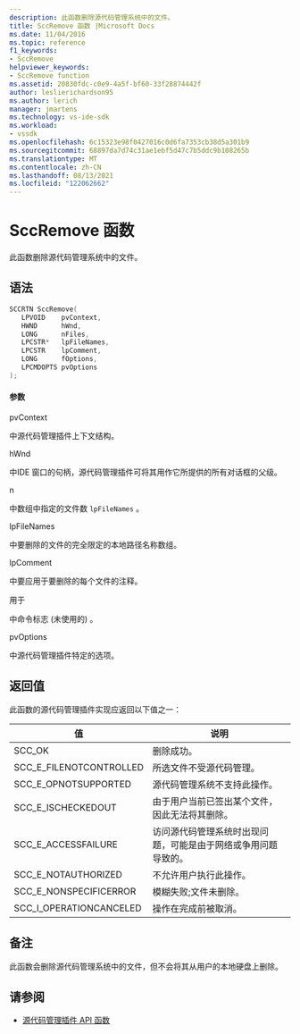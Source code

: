 ```yaml
---
description: 此函数删除源代码管理系统中的文件。
title: SccRemove 函数 |Microsoft Docs
ms.date: 11/04/2016
ms.topic: reference
f1_keywords:
- SccRemove
helpviewer_keywords:
- SccRemove function
ms.assetid: 20830fdc-c0e9-4a5f-bf60-33f28874442f
author: leslierichardson95
ms.author: lerich
manager: jmartens
ms.technology: vs-ide-sdk
ms.workload:
- vssdk
ms.openlocfilehash: 6c15323e98f0427016c0d6fa7353cb38d5a301b9
ms.sourcegitcommit: 68897da7d74c31ae1ebf5d47c7b5ddc9b108265b
ms.translationtype: MT
ms.contentlocale: zh-CN
ms.lasthandoff: 08/13/2021
ms.locfileid: "122062662"
---
```

# <a name="sccremove-function"></a>SccRemove 函数
此函数删除源代码管理系统中的文件。

## <a name="syntax"></a>语法

```cpp
SCCRTN SccRemove(
   LPVOID    pvContext,
   HWND      hWnd,
   LONG      nFiles,
   LPCSTR*   lpFileNames,
   LPCSTR    lpComment,
   LONG      fOptions,
   LPCMDOPTS pvOptions
);
```

#### <a name="parameters"></a>参数
 pvContext

中源代码管理插件上下文结构。

 hWnd

中IDE 窗口的句柄，源代码管理插件可将其用作它所提供的所有对话框的父级。

 n

中数组中指定的文件数 `lpFileNames` 。

 lpFileNames

中要删除的文件的完全限定的本地路径名称数组。

 lpComment

中要应用于要删除的每个文件的注释。

 用于

中命令标志 (未使用的) 。

 pvOptions

中源代码管理插件特定的选项。

## <a name="return-value"></a>返回值
 此函数的源代码管理插件实现应返回以下值之一：

|值|说明|
|-----------|-----------------|
|SCC_OK|删除成功。|
|SCC_E_FILENOTCONTROLLED|所选文件不受源代码管理。|
|SCC_E_OPNOTSUPPORTED|源代码管理系统不支持此操作。|
|SCC_E_ISCHECKEDOUT|由于用户当前已签出某个文件，因此无法将其删除。|
|SCC_E_ACCESSFAILURE|访问源代码管理系统时出现问题，可能是由于网络或争用问题导致的。|
|SCC_E_NOTAUTHORIZED|不允许用户执行此操作。|
|SCC_E_NONSPECIFICERROR|模糊失败;文件未删除。|
|SCC_I_OPERATIONCANCELED|操作在完成前被取消。|

## <a name="remarks"></a>备注
 此函数会删除源代码管理系统中的文件，但不会将其从用户的本地硬盘上删除。

## <a name="see-also"></a>请参阅
- [源代码管理插件 API 函数](../extensibility/source-control-plug-in-api-functions.md)
